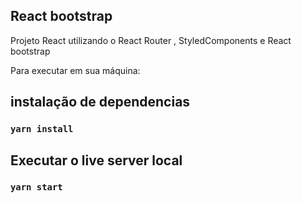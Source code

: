 ## React bootstrap

Projeto React utilizando o React Router , StyledComponents e React bootstrap

Para executar em sua máquina:

## instalação de dependencias

### `yarn install`

## Executar o live server local

### `yarn start`
